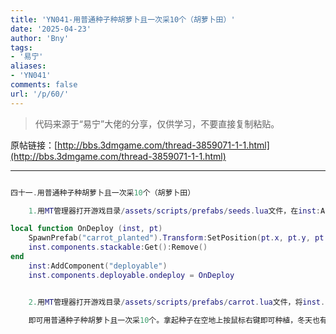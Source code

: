 ```yaml
---
title: 'YN041-用普通种子种胡萝卜且一次采10个（胡萝卜田）'
date: '2025-04-23'
author: 'Bny'
tags:
- '易宁'
aliases:
- 'YN041'
comments: false
url: '/p/60/'
---
```


> 代码来源于“易宁”大佬的分享，仅供学习，不要直接复制粘贴。

原帖链接：[http://bbs.3dmgame.com/thread-3859071-1-1.html](http://bbs.3dmgame.com/thread-3859071-1-1.html)

---

```lua  

四十一.用普通种子种胡萝卜且一次采10个（胡萝卜田）

	1.用MT管理器打开游戏目录/assets/scripts/prefabs/seeds.lua文件，在inst:AddComponent("inspectable")的下一行插入以下内容：

local function OnDeploy (inst, pt)
	SpawnPrefab("carrot_planted").Transform:SetPosition(pt.x, pt.y, pt.z)
	inst.components.stackable:Get():Remove()
end
	inst:AddComponent("deployable")
	inst.components.deployable.ondeploy = OnDeploy


	2.用MT管理器打开游戏目录/assets/scripts/prefabs/carrot.lua文件，将inst.components.pickable:SetUp("carrot", 10)替换为inst.components.pickable:SetUp("carrot", 10, 10)

	即可用普通种子种胡萝卜且一次采10个。拿起种子在空地上按鼠标右键即可种植，冬天也有青菜吃

```  

